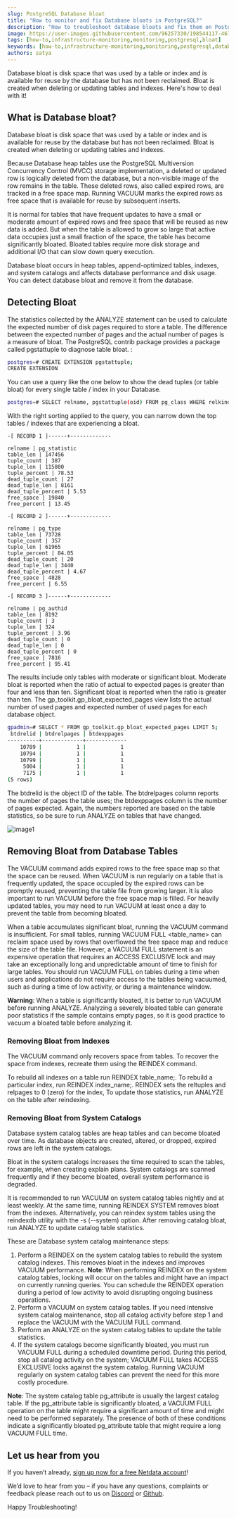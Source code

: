 ```yaml
---
slug: PostgreSQL Database bloat
title: "How to monitor and fix Database bloats in PostgreSQL?"
description: "How to troubleshoot database bloats and fix them on PostgreSQL?"
image: https://user-images.githubusercontent.com/96257330/198544117-4672f54e-0f72-43f7-b295-cd71a2a5a830.png
tags: [how-to,infrastructure-monitoring,monitoring,postgresql,bloat]
keywords: [how-to,infrastructure-monitoring,monitoring,postgresql,database,bloat]
authors: satya
---
```


Database bloat is disk space that was used by a table or index and is available for reuse by the database but has not been reclaimed. Bloat is created when deleting or updating tables and indexes. Here's how to deal with it!

<!--truncate-->

## What is Database bloat?

Database bloat is disk space that was used by a table or index and is available for reuse by the database but has not been reclaimed. Bloat is created when deleting or updating tables and indexes.

Because Database heap tables use the PostgreSQL Multiversion Concurrency Control (MVCC) storage implementation, a deleted or updated row is logically deleted from the database, but a non-visible image of the row remains in the table. These deleted rows, also called expired rows, are tracked in a free space map. Running VACUUM marks the expired rows as free space that is available for reuse by subsequent inserts.

It is normal for tables that have frequent updates to have a small or moderate amount of expired rows and free space that will be reused as new data is added. But when the table is allowed to grow so large that active data occupies just a small fraction of the space, the table has become significantly bloated. Bloated tables require more disk storage and additional I/O that can slow down query execution.

Database bloat occurs in heap tables, append-optimized tables, indexes, and system catalogs and affects database performance and disk usage. You can detect database bloat and remove it from the database.


## Detecting Bloat

The statistics collected by the ANALYZE statement can be used to calculate the expected number of disk pages required to store a table. The difference between the expected number of pages and the actual number of pages is a measure of bloat. The PostgreSQL contrib package provides a package called pgstattuple to diagnose table bloat. :

```bash
postgres=# CREATE EXTENSION pgstattuple; 
CREATE EXTENSION
```

You can use a query like the one below to show the dead tuples (or table bloat) for every single table / index in your Database.

```bash
postgres=# SELECT relname, pgstattuple(oid) FROM pg_class WHERE relkind = 'r';
```

With the right sorting applied to the query, you can narrow down the top tables / indexes that are experiencing a bloat.

```
-[ RECORD 1 ]------+-------------

relname | pg_statistic
table_len | 147456
tuple_count | 387
tuple_len | 115800
tuple_percent | 78.53
dead_tuple_count | 27
dead_tuple_len | 8161
dead_tuple_percent | 5.53
free_space | 19840
free_percent | 13.45
 
-[ RECORD 2 ]------+-------------
 
relname | pg_type
table_len | 73728
tuple_count | 357
tuple_len | 61965
tuple_percent | 84.05
dead_tuple_count | 20
dead_tuple_len | 3440
dead_tuple_percent | 4.67
free_space | 4828
free_percent | 6.55
 
-[ RECORD 3 ]------+-------------
 
relname | pg_authid
table_len | 8192
tuple_count | 3
tuple_len | 324
tuple_percent | 3.96
dead_tuple_count | 0
dead_tuple_len | 0
dead_tuple_percent | 0
free_space | 7816
free_percent | 95.41
```
 
The results include only tables with moderate or significant bloat. Moderate bloat is reported when the ratio of actual to expected pages is greater than four and less than ten. Significant bloat is reported when the ratio is greater than ten.
The gp_toolkit.gp_bloat_expected_pages view lists the actual number of used pages and expected number of used pages for each database object.

```bash
gpadmin=# SELECT * FROM gp_toolkit.gp_bloat_expected_pages LIMIT 5;
 btdrelid | btdrelpages | btdexppages 
----------+-------------+-------------
    10789 |           1 |           1
    10794 |           1 |           1
    10799 |           1 |           1
     5004 |           1 |           1
     7175 |           1 |           1
(5 rows)
```

The btdrelid is the object ID of the table. The btdrelpages column reports the number of pages the table uses; the btdexppages column is the number of pages expected. Again, the numbers reported are based on the table statistics, so be sure to run ANALYZE on tables that have changed.

![image1](https://user-images.githubusercontent.com/96257330/198570109-7b2928c0-0756-49b5-83f2-75d5528e8fa4.png)

## Removing Bloat from Database Tables

The VACUUM command adds expired rows to the free space map so that the space can be reused. When VACUUM is run regularly on a table that is frequently updated, the space occupied by the expired rows can be promptly reused, preventing the table file from growing larger. It is also important to run VACUUM before the free space map is filled. For heavily updated tables, you may need to run VACUUM at least once a day to prevent the table from becoming bloated.

When a table accumulates significant bloat, running the VACUUM command is insufficient. For small tables, running VACUUM FULL <table_name> can reclaim space used by rows that overflowed the free space map and reduce the size of the table file. However, a VACUUM FULL statement is an expensive operation that requires an ACCESS EXCLUSIVE lock and may take an exceptionally long and unpredictable amount of time to finish for large tables. You should run VACUUM FULL on tables during a time when users and applications do not require access to the tables being vacuumed, such as during a time of low activity, or during a maintenance window.

**Warning**: When a table is significantly bloated, it is better to run VACUUM before running ANALYZE. Analyzing a severely bloated table can generate poor statistics if the sample contains empty pages, so it is good practice to vacuum a bloated table before analyzing it.

### Removing Bloat from Indexes

The VACUUM command only recovers space from tables. To recover the space from indexes, recreate them using the REINDEX command.

To rebuild all indexes on a table run REINDEX table_name;. To rebuild a particular index, run REINDEX index_name;. REINDEX sets the reltuples and relpages to 0 (zero) for the index, To update those statistics, run ANALYZE on the table after reindexing.

### Removing Bloat from System Catalogs

Database system catalog tables are heap tables and can become bloated over time. As database objects are created, altered, or dropped, expired rows are left in the system catalogs. 

Bloat in the system catalogs increases the time required to scan the tables, for example, when creating explain plans. System catalogs are scanned frequently and if they become bloated, overall system performance is degraded.

It is recommended to run VACUUM on system catalog tables nightly and at least weekly. At the same time, running REINDEX SYSTEM removes bloat from the indexes. Alternatively, you can reindex system tables using the reindexdb utility with the -s (--system) option. After removing catalog bloat, run ANALYZE to update catalog table statistics.

These are Database system catalog maintenance steps:

1. Perform a REINDEX on the system catalog tables to rebuild the system catalog indexes. This removes bloat in the indexes and improves VACUUM performance.
**Note**: When performing REINDEX on the system catalog tables, locking will occur on the tables and might have an impact on currently running queries. You can schedule the REINDEX operation during a period of low activity to avoid disrupting ongoing business operations.
2. Perform a VACUUM on system catalog tables. If you need intensive system catalog maintenance, stop all catalog activity before step 1 and replace the VACUUM with the VACUUM FULL command.
3. Perform an ANALYZE on the system catalog tables to update the table statistics.
4. If the system catalogs become significantly bloated, you must run VACUUM FULL during a scheduled downtime period. During this period, stop all catalog activity on the system; VACUUM FULL takes ACCESS EXCLUSIVE locks against the system catalog. Running VACUUM regularly on system catalog tables can prevent the need for this more costly procedure.


**Note**: The system catalog table pg_attribute is usually the largest catalog table. If the pg_attribute table is significantly bloated, a VACUUM FULL operation on the table might require a significant amount of time and might need to be performed separately. The presence of both of these conditions indicate a significantly bloated pg_attribute table that might require a long VACUUM FULL time.

## Let us hear from you

If you haven’t already, [sign up now for a free Netdata account](https://app.netdata.cloud/)!

We’d love to hear from you – if you have any questions, complaints or feedback please reach out to us on [Discord](https://discord.com/invite/mPZ6WZKKG2) or [Github](https://github.com/netdata/netdata/). 

Happy Troubleshooting!


 
